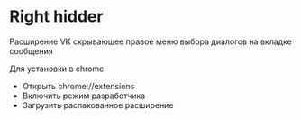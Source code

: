 # Right hidder
Расширение VK скрывающее правое меню выбора диалогов на вкладке сообщения
 
Для установки в chrome
- Открыть chrome://extensions 
- Включить режим разработчика 
- Загрузить распакованное расширение 
